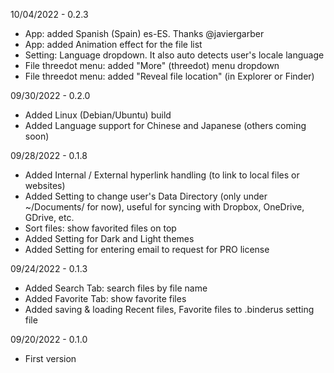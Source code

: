 10/04/2022 - 0.2.3
- App: added Spanish (Spain) es-ES. Thanks @javiergarber
- App: added Animation effect for the file list
- Setting: Language dropdown. It also auto detects user's locale language
- File threedot menu: added "More" (threedot) menu dropdown
- File threedot menu: added "Reveal file location" (in Explorer or Finder)

09/30/2022 - 0.2.0
- Added Linux (Debian/Ubuntu) build
- Added Language support for Chinese and Japanese (others coming soon)

09/28/2022 - 0.1.8
- Added Internal / External hyperlink handling (to link to local files or websites)
- Added Setting to change user's Data Directory (only under ~/Documents/ for now), useful for syncing with Dropbox, OneDrive, GDrive, etc.
- Sort files: show favorited files on top
- Added Setting for Dark and Light themes
- Added Setting for entering email to request for PRO license

09/24/2022 - 0.1.3
- Added Search Tab: search files by file name
- Added Favorite Tab: show favorite files
- Added saving & loading Recent files, Favorite files to .binderus setting file

09/20/2022 - 0.1.0
- First version
